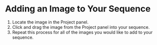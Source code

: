 # Adding an Image to Your Sequence

1. Locate the image in the Project panel.
2. Click and drag the image from the Project panel into your sequence. 
3. Repeat this process for all of the images you would like to add to your sequence.



